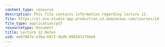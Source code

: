 ```yaml
---
content_type: resource
description: This file contains information regarding lecture 12.
file: https://ol-ocw-studio-app-production.s3.amazonaws.com/courses/14-581-international-economics-i-spring-2013/ee67087ee3ba6872d6d99981031f94e9_MIT14_581S13_classnotes12.pdf
file_type: application/pdf
resourcetype: Document
title: Lecture 12 Notes
uid: ee67087e-e3ba-6872-d6d9-9981031f94e9
---
```

